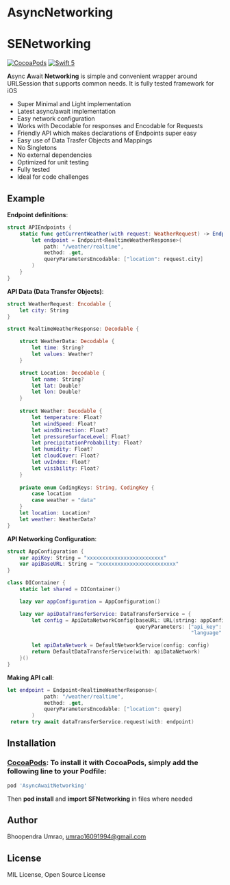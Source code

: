 # AsyncNetworking
# SENetworking

[![CocoaPods](https://img.shields.io/cocoapods/v/SENetworking)](https://cocoapods.org/pods/AsyncAwaitNetworking)
[![Swift 5](https://img.shields.io/badge/compatible-swift%205.0%20-orange.svg)](https://cocoapods.org/pods/AsyncAwaitNetworking)


**A**sync **A**wait **Networking** is  simple and convenient wrapper around URLSession that supports common needs. It is fully tested framework for iOS

- Super Minimal and Light implementation
- Latest async/await implementation
- Easy network configuration
- Works with Decodable for responses and Encodable for Requests
- Friendly API which makes declarations of Endpoints super easy
- Easy use of Data Trasfer Objects and Mappings
- No Singletons
- No external dependencies
- Optimized for unit testing
- Fully tested
- Ideal for code challenges

## Example

**Endpoint definitions**:

```swift
struct APIEndpoints {
    static func getCurrentWeather(with request: WeatherRequest) -> Endpoint<RealtimeWeatherResponse> {
        let endpoint = Endpoint<RealtimeWeatherResponse>(
            path: "/weather/realtime",
            method: .get,
            queryParametersEncodable: ["location": request.city]
        )
    }
}
```

**API Data (Data Transfer Objects)**:

```swift
struct WeatherRequest: Encodable {
    let city: String
}

struct RealtimeWeatherResponse: Decodable {

    struct WeatherData: Decodable {
        let time: String?
        let values: Weather?
    }

    struct Location: Decodable {
        let name: String?
        let lat: Double?
        let lon: Double?
    }
    
    struct Weather: Decodable {
        let temperature: Float?
        let windSpeed: Float?
        let windDirection: Float?
        let pressureSurfaceLevel: Float?
        let precipitationProbability: Float?
        let humidity: Float?
        let cloudCover: Float?
        let uvIndex: Float?
        let visibility: Float?
    }
    
    private enum CodingKeys: String, CodingKey {
        case location
        case weather = "data"
    }
    let location: Location?
    let weather: WeatherData?
}
```
**API Networking Configuration**:

```swift
struct AppConfiguration {
    var apiKey: String = "xxxxxxxxxxxxxxxxxxxxxxxxx"
    var apiBaseURL: String = "xxxxxxxxxxxxxxxxxxxxxxxxx"
}

class DIContainer {
    static let shared = DIContainer()

    lazy var appConfiguration = AppConfiguration()

    lazy var apiDataTransferService: DataTransferService = {
        let config = ApiDataNetworkConfig(baseURL: URL(string: appConfiguration.apiBaseURL)!,
                                          queryParameters: ["api_key": appConfiguration.apiKey,
                                                            "language": NSLocale.preferredLanguages.first ?? "en"])

        let apiDataNetwork = DefaultNetworkService(config: config)
        return DefaultDataTransferService(with: apiDataNetwork)
    }()
}
```

**Making API call**:

```swift
let endpoint = Endpoint<RealtimeWeatherResponse>(
            path: "/weather/realtime",
            method: .get,
            queryParametersEncodable: ["location": query]
        )
 return try await dataTransferService.request(with: endpoint)
```


## Installation

### [CocoaPods](https://cocoapods.org): To install it with CocoaPods, simply add the following line to your Podfile:

```ruby
pod 'AsyncAwaitNetworking'
```
Then **pod install** and **import SFNetworking** in files where needed


## Author

Bhoopendra Umrao, umrao16091994@gmail.com

## License

MIL License, Open Source License
